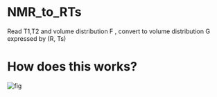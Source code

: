 # NMR_to_RTs
Read T1,T2 and volume distribution F , convert to volume distribution G expressed by (R, Ts) 


# How does this works?
![fig](https://github.com/jianghan2013/NMR_to_RTs/tree/master/figs/T1T2.jpg)
